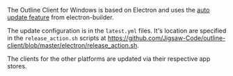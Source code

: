 The Outline Client for Windows is based on Electron and uses the [auto update feature](https://www.electron.build/auto-update) from electron-builder.

The update configuration is in the `latest.yml` files. It's location are specified in the `release_action.sh` scripts at https://github.com/Jigsaw-Code/outline-client/blob/master/electron/release_action.sh.

The clients for the other platforms are updated via their respective app stores.
